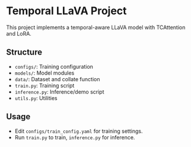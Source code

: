 # Temporal LLaVA Project

This project implements a temporal-aware LLaVA model with TCAttention and LoRA.

## Structure
- `configs/`: Training configuration
- `models/`: Model modules
- `data/`: Dataset and collate function
- `train.py`: Training script
- `inference.py`: Inference/demo script
- `utils.py`: Utilities

## Usage
- Edit `configs/train_config.yaml` for training settings.
- Run `train.py` to train, `inference.py` for inference.

